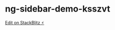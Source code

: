# ng-sidebar-demo-ksszvt

[Edit on StackBlitz ⚡️](https://stackblitz.com/edit/ng-sidebar-demo-ksszvt)